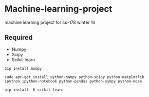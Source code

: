 # Machine-learning-project

machine learning project for cs-178 winter 16

## Required
- Numpy
- Scipy
- Scikit-learn

`pip install numpy`

`sudo apt-get install python-numpy python-scipy python-matplotlib ipython ipython-notebook python-pandas python-sympy python-nose`

`pip install -U scikit-learn`
